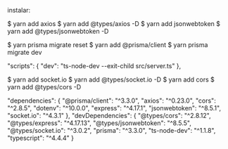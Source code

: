 instalar:

$ yarn add axios
$ yarn add @types/axios -D
$ yarn add jsonwebtoken
$ yarn add @types/jsonwebtoken -D

<!-- $ yarn prisma migrate reset -->

$ yarn prisma migrate reset
$ yarn add @prisma/client
$ yarn prisma migrate dev

"scripts": {
"dev": "ts-node-dev --exit-child src/server.ts"
},

$ yarn add socket.io
$ yarn add @types/socket.io -D
$ yarn add cors
$ yarn add @types/cors -D

<!-- Dependências -->

"dependencies": {
"@prisma/client": "^3.3.0",
"axios": "^0.23.0",
"cors": "^2.8.5",
"dotenv": "^10.0.0",
"express": "^4.17.1",
"jsonwebtoken": "^8.5.1",
"socket.io": "^4.3.1"
},
"devDependencies": {
"@types/cors": "^2.8.12",
"@types/express": "^4.17.13",
"@types/jsonwebtoken": "^8.5.5",
"@types/socket.io": "^3.0.2",
"prisma": "^3.3.0",
"ts-node-dev": "^1.1.8",
"typescript": "^4.4.4"
}
